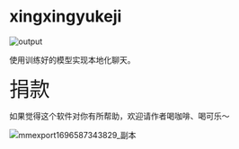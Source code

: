 # xingxingyukeji


![output](https://github.com/xingxing2233/xingxingyukeji/assets/26740174/7d522245-6d82-475c-9351-21cbbfe46729)



使用训练好的模型实现本地化聊天。




















<span style="font-size: 36px;">捐款</span>

如果觉得这个软件对你有所帮助，欢迎请作者喝咖啡、喝可乐～


![mmexport1696587343829_副本](https://github.com/xingxing2233/xingxingyukeji/assets/26740174/42119c68-9aa7-4e97-931d-9836369ccf80)

